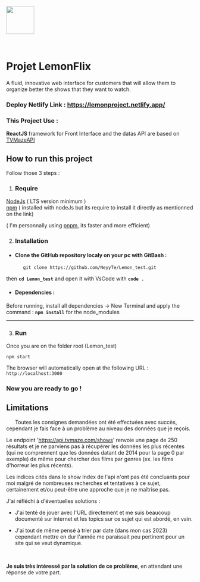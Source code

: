    <img width="75" src= "https://www.activateurdeprogres.fr/sites/default/files/activator_form/8iweJYPphuYFRF37XZ9p5uUV.png">    

&nbsp;  

# **Projet LemonFlix**  
 A fluid, innovative web interface for customers that will
allow them to organize better the shows that they want to watch.
### **Deploy Netlify Link** : https://lemonproject.netlify.app/
### **This Project Use** :

**ReactJS** framework for Front Interface and the datas API are based on [TVMazeAPI](https://www.tvmaze.com/api)

## **How to run this project**

Follow those 3 steps :

1. ### **Require**

[NodeJs](https://nodejs.org/fr/download) ( LTS version minimum )  
[npm](https://docs.npmjs.com/downloading-and-installing-node-js-and-npm) ( installed with nodeJs but its require to install it directly as mentionned on the link)  

( I'm personnally using [pnpm](https://pnpm.io/fr/installation), its faster and more efficient)


2. ### **Installation**

* #### Clone the GitHub repository localy on your pc with GitBash :  
         git clone https://github.com/NeyyTe/Lemon_test.git

 then **`cd Lemon_test`** and open it with VsCode with **`code .`**

   * #### Dependencies :
  
Before running, install all dependencies -> New Terminal and apply the command : **`npm install`** for the node_modules

***

3. ### **Run**

Once you are on the folder root (Lemon_test)  

    npm start

The browser will automatically open at the following URL : `http://localhost:3000`

### **Now you are ready to go !**  


## **Limitations**

 &nbsp;&nbsp; &nbsp;&nbsp; Toutes les consignes demandées ont été effectuées avec succès, cependant je fais face à un problème au niveau des données que je reçois.

Le endpoint 'https://api.tvmaze.com/shows' renvoie une page de 250 résultats et je ne parviens pas à récupérer les données les plus récentes (qui ne comprennent que les données datant de 2014 pour la page 0 par exemple) de même pour chercher des films par genres (ex. les films d'horreur les plus récents).

Les indices cités dans le show Index de l'api n'ont pas été concluants pour moi malgré de nombreuses recherches et tentatives à ce sujet, certainement et/ou peut-être une approche que je ne maîtrise pas.

J'ai réfléchi à d'éventuelles solutions :

- J'ai tenté de jouer avec l'URL directement et me suis beaucoup documenté sur internet et les topics sur ce sujet qui est abordé, en vain.

- J'ai tout de même pensé à trier par date (dans mon cas 2023) cependant mettre en dur l'année me paraissait peu pertinent pour un site qui se veut dynamique.

&nbsp;  

**Je suis très intéressé par la solution de ce problème**, en attendant une réponse de votre part.






